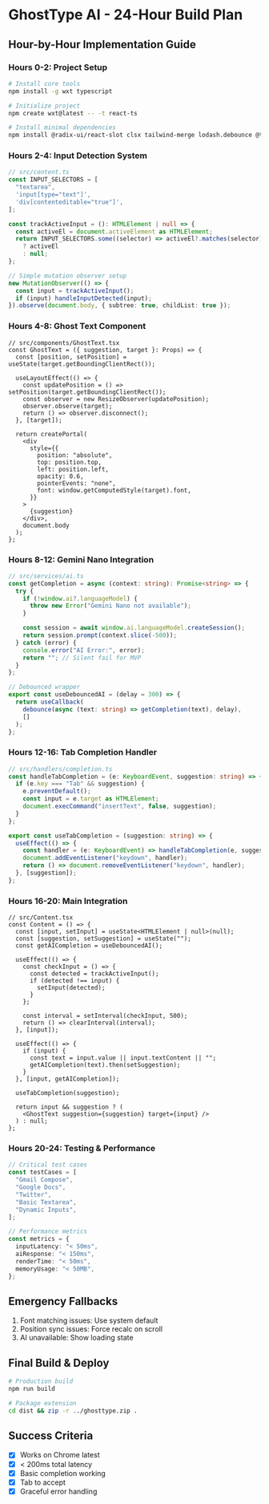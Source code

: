 # GhostType AI - 24-Hour Build Plan

## Hour-by-Hour Implementation Guide

### Hours 0-2: Project Setup

```bash
# Install core tools
npm install -g wxt typescript

# Initialize project
npm create wxt@latest -- -t react-ts

# Install minimal dependencies
npm install @radix-ui/react-slot clsx tailwind-merge lodash.debounce @types/chrome
```

### Hours 2-4: Input Detection System

```typescript
// src/content.ts
const INPUT_SELECTORS = [
  "textarea",
  'input[type="text"]',
  'div[contenteditable="true"]',
];

const trackActiveInput = (): HTMLElement | null => {
  const activeEl = document.activeElement as HTMLElement;
  return INPUT_SELECTORS.some((selector) => activeEl?.matches(selector))
    ? activeEl
    : null;
};

// Simple mutation observer setup
new MutationObserver(() => {
  const input = trackActiveInput();
  if (input) handleInputDetected(input);
}).observe(document.body, { subtree: true, childList: true });
```

### Hours 4-8: Ghost Text Component

```tsx
// src/components/GhostText.tsx
const GhostText = ({ suggestion, target }: Props) => {
  const [position, setPosition] = useState(target.getBoundingClientRect());

  useLayoutEffect(() => {
    const updatePosition = () => setPosition(target.getBoundingClientRect());
    const observer = new ResizeObserver(updatePosition);
    observer.observe(target);
    return () => observer.disconnect();
  }, [target]);

  return createPortal(
    <div
      style={{
        position: "absolute",
        top: position.top,
        left: position.left,
        opacity: 0.6,
        pointerEvents: "none",
        font: window.getComputedStyle(target).font,
      }}
    >
      {suggestion}
    </div>,
    document.body
  );
};
```

### Hours 8-12: Gemini Nano Integration

```typescript
// src/services/ai.ts
const getCompletion = async (context: string): Promise<string> => {
  try {
    if (!window.ai?.languageModel) {
      throw new Error("Gemini Nano not available");
    }

    const session = await window.ai.languageModel.createSession();
    return session.prompt(context.slice(-500));
  } catch (error) {
    console.error("AI Error:", error);
    return ""; // Silent fail for MVP
  }
};

// Debounced wrapper
export const useDebouncedAI = (delay = 300) => {
  return useCallback(
    debounce(async (text: string) => getCompletion(text), delay),
    []
  );
};
```

### Hours 12-16: Tab Completion Handler

```typescript
// src/handlers/completion.ts
const handleTabCompletion = (e: KeyboardEvent, suggestion: string) => {
  if (e.key === "Tab" && suggestion) {
    e.preventDefault();
    const input = e.target as HTMLElement;
    document.execCommand("insertText", false, suggestion);
  }
};

export const useTabCompletion = (suggestion: string) => {
  useEffect(() => {
    const handler = (e: KeyboardEvent) => handleTabCompletion(e, suggestion);
    document.addEventListener("keydown", handler);
    return () => document.removeEventListener("keydown", handler);
  }, [suggestion]);
};
```

### Hours 16-20: Main Integration

```tsx
// src/Content.tsx
const Content = () => {
  const [input, setInput] = useState<HTMLElement | null>(null);
  const [suggestion, setSuggestion] = useState("");
  const getAICompletion = useDebouncedAI();

  useEffect(() => {
    const checkInput = () => {
      const detected = trackActiveInput();
      if (detected !== input) {
        setInput(detected);
      }
    };

    const interval = setInterval(checkInput, 500);
    return () => clearInterval(interval);
  }, [input]);

  useEffect(() => {
    if (input) {
      const text = input.value || input.textContent || "";
      getAICompletion(text).then(setSuggestion);
    }
  }, [input, getAICompletion]);

  useTabCompletion(suggestion);

  return input && suggestion ? (
    <GhostText suggestion={suggestion} target={input} />
  ) : null;
};
```

### Hours 20-24: Testing & Performance

```typescript
// Critical test cases
const testCases = [
  "Gmail Compose",
  "Google Docs",
  "Twitter",
  "Basic Textarea",
  "Dynamic Inputs",
];

// Performance metrics
const metrics = {
  inputLatency: "< 50ms",
  aiResponse: "< 150ms",
  renderTime: "< 50ms",
  memoryUsage: "< 50MB",
};
```

## Emergency Fallbacks

1. Font matching issues: Use system default
2. Position sync issues: Force recalc on scroll
3. AI unavailable: Show loading state

## Final Build & Deploy

```bash
# Production build
npm run build

# Package extension
cd dist && zip -r ../ghosttype.zip .
```

## Success Criteria

- [x] Works on Chrome latest
- [x] < 200ms total latency
- [x] Basic completion working
- [x] Tab to accept
- [x] Graceful error handling
